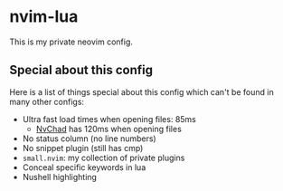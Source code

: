 # nvim-lua
This is my private neovim config.

## Special about this config
Here is a list of things special about this config which can't be found in many other configs:
+ Ultra fast load times when opening files: 85ms
    + [NvChad](https://github.com/NvChad/nvchad) has 120ms when opening files
+ No status column (no line numbers)
+ No snippet plugin (still has cmp)
+ `small.nvim`: my collection of private plugins
+ Conceal specific keywords in lua
+ Nushell highlighting
